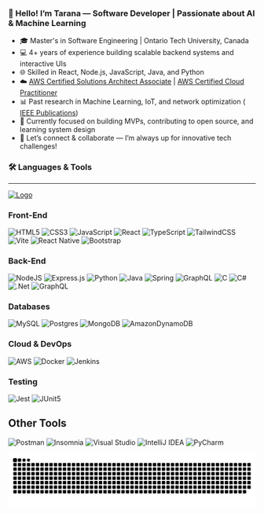 ### 👋 Hello! I’m Tarana — Software Developer | Passionate about AI & Machine Learning

- 🎓 Master's in Software Engineering | Ontario Tech University, Canada  
- 💻 4+ years of experience building scalable backend systems and interactive UIs  
- 🌐 Skilled in React, Node.js, JavaScript, Java, and Python
- ☁️ <a href="https://www.credly.com/badges/10ec7406-abfd-4409-bfa6-2cf3797fe568/public_url" target="_blank">AWS Certified Solutions Architect Associate</a> |
<a href="https://www.linkedin.com/company/udemy/">AWS Certified Cloud Practitioner</a>
- 📊 Past research in Machine Learning, IoT, and network optimization ( <a href="https://scholar.google.com/citations?view_op=list_works&hl=en&authuser=2&user=JLArigoAAAAJ" target="_blank">IEEE Publications</a>)  
- 🚀 Currently focused on building MVPs, contributing to open source, and learning system design  
- 🤝 Let’s connect & collaborate — I’m always up for innovative tech challenges!


### 🛠 Languages & Tools </br>
-----
<a href="https://skillicons.dev" target="_blank" style="display: inline-block;">
  <img alt="Logo" src="https://skillicons.dev/icons?i=react,typescript,js,python,java" style="width: 200px;">
</a>
<br/>

### Front-End
![HTML5](https://img.shields.io/badge/html5-%23E34F26.svg?style=for-the-badge&logo=html5&logoColor=white)
![CSS3](https://img.shields.io/badge/css3-%231572B6.svg?style=for-the-badge&logo=css3&logoColor=white)
![JavaScript](https://img.shields.io/badge/javascript-%23323330.svg?style=for-the-badge&logo=javascript&logoColor=%23F7DF1E)
![React](https://img.shields.io/badge/react-%2320232a.svg?style=for-the-badge&logo=react&logoColor=%2361DAFB)
![TypeScript](https://img.shields.io/badge/typescript-%23007ACC.svg?style=for-the-badge&logo=typescript&logoColor=white)
![TailwindCSS](https://img.shields.io/badge/tailwindcss-%2338B2AC.svg?style=for-the-badge&logo=tailwind-css&logoColor=white)
![Vite](https://img.shields.io/badge/vite-%23646CFF.svg?style=for-the-badge&logo=vite&logoColor=white)
![React Native](https://img.shields.io/badge/react_native-%2320232a.svg?style=for-the-badge&logo=react&logoColor=%2361DAFB)
![Bootstrap](https://img.shields.io/badge/bootstrap-%238511FA.svg?style=for-the-badge&logo=bootstrap&logoColor=white)



### Back-End
![NodeJS](https://img.shields.io/badge/node.js-6DA55F?style=for-the-badge&logo=node.js&logoColor=white)
![Express.js](https://img.shields.io/badge/express.js-%23404d59.svg?style=for-the-badge&logo=express&logoColor=%2361DAFB)
![Python](https://img.shields.io/badge/python-3670A0?style=for-the-badge&logo=python&logoColor=ffdd54)
![Java](https://img.shields.io/badge/java-%23ED8B00.svg?style=for-the-badge&logo=openjdk&logoColor=white)
![Spring](https://img.shields.io/badge/spring-%236DB33F.svg?style=for-the-badge&logo=spring&logoColor=white)
![GraphQL](https://img.shields.io/badge/-GraphQL-E10098?style=for-the-badge&logo=graphql&logoColor=white)
![C](https://img.shields.io/badge/c-%2300599C.svg?style=for-the-badge&logo=c&logoColor=white)
![C#](https://img.shields.io/badge/c%23-%23239120.svg?style=for-the-badge&logo=csharp&logoColor=white)
![.Net](https://img.shields.io/badge/.NET-5C2D91?style=for-the-badge&logo=.net&logoColor=white)
![GraphQL](https://img.shields.io/badge/-GraphQL-E10098?style=for-the-badge&logo=graphql&logoColor=white)


### Databases
![MySQL](https://img.shields.io/badge/mysql-4479A1.svg?style=for-the-badge&logo=mysql&logoColor=white)
![Postgres](https://img.shields.io/badge/postgres-%23316192.svg?style=for-the-badge&logo=postgresql&logoColor=white)
![MongoDB](https://img.shields.io/badge/MongoDB-%234ea94b.svg?style=for-the-badge&logo=mongodb&logoColor=white)
![AmazonDynamoDB](https://img.shields.io/badge/Amazon%20DynamoDB-4053D6?style=for-the-badge&logo=Amazon%20DynamoDB&logoColor=white)


### Cloud & DevOps 
![AWS](https://img.shields.io/badge/AWS-%23FF9900.svg?style=for-the-badge&logo=amazon-aws&logoColor=white)
![Docker](https://img.shields.io/badge/docker-%230db7ed.svg?style=for-the-badge&logo=docker&logoColor=white)
![Jenkins](https://img.shields.io/badge/jenkins-%232C5263.svg?style=for-the-badge&logo=jenkins&logoColor=white)


### Testing 
![Jest](https://img.shields.io/badge/-jest-%23C21325?style=for-the-badge&logo=jest&logoColor=white)
![JUnit5](https://img.shields.io/badge/JUnit5-25A162?style=for-the-badge&logo=junit5&logoColor=white)



## Other Tools

![Postman](https://img.shields.io/badge/Postman-FF6C37?style=for-the-badge&logo=postman&logoColor=white)
![Insomnia](https://img.shields.io/badge/Insomnia-black?style=for-the-badge&logo=insomnia&logoColor=5849BE)
![Visual Studio](https://img.shields.io/badge/Visual%20Studio-5C2D91.svg?style=for-the-badge&logo=visual-studio&logoColor=white)
![IntelliJ IDEA](https://img.shields.io/badge/IntelliJIDEA-000000.svg?style=for-the-badge&logo=intellij-idea&logoColor=white)
![PyCharm](https://img.shields.io/badge/pycharm-143?style=for-the-badge&logo=pycharm&logoColor=black&color=black&labelColor=green)

<picture>
  <source media="(prefers-color-scheme: dark)" srcset="https://raw.githubusercontent.com/TaranaGit/TaranaGit/output/github-snake-dark.svg" />
  <source media="(prefers-color-scheme: light)" srcset="https://raw.githubusercontent.com/TaranaGit/TaranaGit/output/github-snake.svg" />
  <img alt="github-snake" src="https://raw.githubusercontent.com/TaranaGit/TaranaGit/output/github-snake.svg" />
</picture>